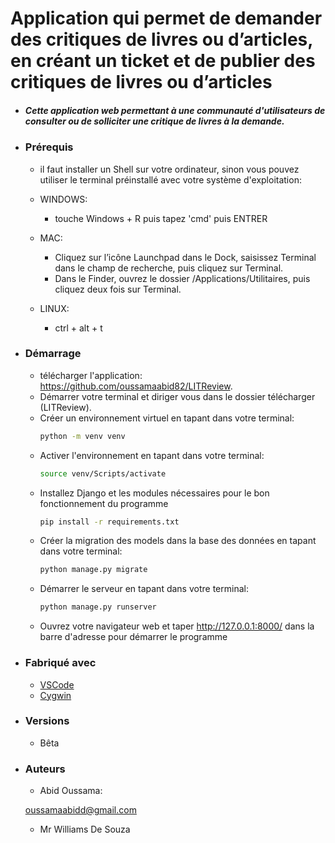 # Application qui permet de demander des critiques de livres ou d’articles, en créant un ticket et de publier des critiques de livres ou d’articles

* ##### Cette application web permettant à une communauté d'utilisateurs de consulter ou de solliciter une critique de livres à la demande.


* ### Prérequis
	- il faut installer un Shell sur votre ordinateur, sinon vous pouvez utiliser le terminal préinstallé avec votre système d'exploitation:

	- WINDOWS:
		-  touche Windows + R puis tapez 'cmd' puis ENTRER 

	- MAC:
		- Cliquez sur l’icône Launchpad dans le Dock, saisissez Terminal dans le champ de recherche, puis cliquez sur Terminal.
		- Dans le Finder, ouvrez le dossier /Applications/Utilitaires, puis cliquez deux fois sur Terminal.
	 
	- LINUX: 
		- ctrl + alt + t

* ### Démarrage
	- télécharger l'application: https://github.com/oussamaabid82/LITReview.
	- Démarrer votre terminal et diriger vous dans le dossier télécharger (LITReview).
    - Créer un environnement virtuel en tapant dans votre terminal:
        ```bash
        python -m venv venv
        ```
    - Activer l'environnement en tapant dans votre terminal:
        ```bash
        source venv/Scripts/activate
        ```
	- Installez Django et les modules nécessaires pour le bon fonctionnement du programme
		```bash
		pip install -r requirements.txt
		```
	- Créer la migration des models dans la base des données en tapant dans votre terminal:
		```bash
		python manage.py migrate
		```
	- Démarrer le serveur en tapant dans votre terminal:
		```bash
		python manage.py runserver
		```
    - Ouvrez votre navigateur web et taper http://127.0.0.1:8000/ dans la barre d'adresse pour démarrer le programme
    
* ### Fabriqué avec
	- [VSCode](https://code.visualstudio.com/) 
	- [Cygwin](https://www.cygwin.com/install.html)

* ### Versions
	- Bêta

* ### Auteurs
	- Abid Oussama:
 
	 [oussamaabidd@gmail.com](oussamaabidd@gmail.com)

	- Mr Williams De Souza
